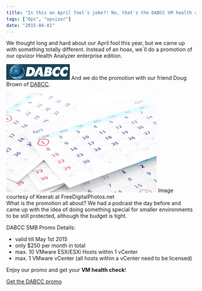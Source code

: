 ```yaml
---
title: "Is this an April fool´s joke?! No, that´s the DABCC VM health check promo"
tags: ["Ops", "opvizor"]
date: "2015-04-01"
---
```


We thought long and hard about our April fool this year, but we came up with something totally different. Instead of an hoax, we´ll do a promotion of our opvizor Health Analyzer enterprise edition.

[![DABCC.com Logo](/images/blog/dabcc_logo.gif)](http://www.dabcc.com) And we do the promotion with our friend Doug Brown of [DABCC](http://www.dabcc.com).

[![VM health check promo - Image courtesy of Keerati at FreeDigitalPhotos.net](/images/blog/ID-100180920.jpg)](https://www.opvizor.com/wp-content/uploads/2015/03/ID-100180920.jpg) Image courtesy of Keerati at FreeDigitalPhotos.net  
What is the promotion all about? We had a podcast the day before and came up with the idea of doing something special for smaller environments to be still protected, although the budget is tight.

DABCC SMB Promo Details:

- valid till May 1st 2015
- only $250 per month in total
- max. 10 VMware ESX/ESXi Hosts within 1 vCenter
- max. 1 VMware vCenter (all hosts within a vCenter need to be licensed)

Enjoy our promo and get your **VM health check**!

[Get the DABCC promo](http://try.opvizor.com/dabcc/)
